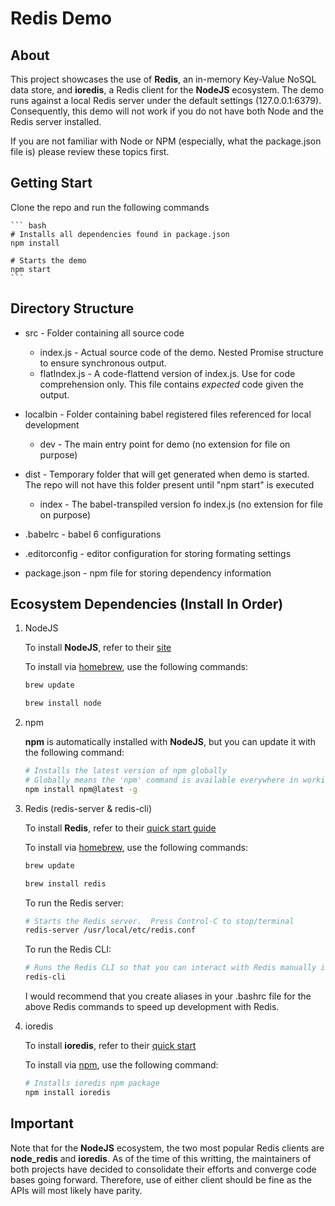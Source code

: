 # Redis Demo

## About

This project showcases the use of **Redis**, an in-memory Key-Value NoSQL data store, and **ioredis**, a Redis client for the **NodeJS** ecosystem.  The demo runs against a local Redis server under the default settings (127.0.0.1:6379).  Consequently, this demo will not work if you do not have both Node and the Redis server installed.

If you are not familiar with Node or NPM (especially, what the package.json file is) please review these topics first.

## Getting Start

Clone the repo and run the following commands

    ``` bash
    # Installs all dependencies found in package.json
    npm install

    # Starts the demo
    npm start
    ```

## Directory Structure

* src - Folder containing all source code
  * index.js - Actual source code of the demo.  Nested Promise structure to ensure synchronous output.
  * flatIndex.js - A code-flattend version of index.js.  Use for code comprehension only.  This file contains _expected_ code given the output.

* localbin - Folder containing babel registered files referenced for local development
  * dev - The main entry point for demo (no extension for file on purpose)

* dist - Temporary folder that will get generated when demo is started.  The repo will not have this folder present until "npm start" is executed
  * index - The babel-transpiled version fo index.js (no extension for file on purpose)

* .babelrc - babel 6 configurations

* .editorconfig - editor configuration for storing formating settings

* package.json - npm file for storing dependency information

## Ecosystem Dependencies (Install In Order)

1. NodeJS

    To install **NodeJS**, refer to their [site](https://nodejs.org/en/)

    To install via [homebrew](https://brew.sh/), use the following commands:

    ``` bash
    brew update

    brew install node
    ```

2. npm

    **npm** is automatically installed with **NodeJS**, but you can update it with the following command:

    ``` bash
    # Installs the latest version of npm globally
    # Globally means the 'npm' command is available everywhere in working directory
    npm install npm@latest -g
    ```

3. Redis (redis-server & redis-cli)

    To install **Redis**, refer to their [quick start guide](https://redis.io/topics/quickstart)

    To install via [homebrew](https://brew.sh/), use the following commands:

    ``` bash
    brew update

    brew install redis
    ```

    To run the Redis server:

    ``` bash
    # Starts the Redis server.  Press Control-C to stop/terminal
    redis-server /usr/local/etc/redis.conf
    ```

    To run the Redis CLI:

    ``` bash
    # Runs the Redis CLI so that you can interact with Redis manually in a bash shell
    redis-cli
    ```

    I would recommend that you create aliases in your .bashrc file for the above Redis commands to speed up development with Redis.

4. ioredis

   To install **ioredis**, refer to their [quick start](https://github.com/luin/ioredis#quick-start)

   To install via [npm](https://docs.npmjs.com/getting-started/installing-node#installing-npm-from-the-nodejs-site), use the following command:

    ``` bash
    # Installs ioredis npm package
    npm install ioredis
    ```

## Important

Note that for the **NodeJS** ecosystem, the two most popular Redis clients are **node_redis** and **ioredis**.  As of the time of this writting, the maintainers of both projects have decided to consolidate their efforts and converge code bases going forward.  Therefore, use of either client should be fine as the APIs will most likely have parity.
